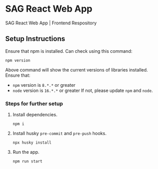 # SAG React Web App

SAG React Web App | Frontend Respository

## Setup Instructions

Ensure that npm is installed. Can check using this command:
```
npm version
```
Above command will show the current versions of libraries installed.\
Ensure that:
- `npm` version is `8.*.*` or greater
- `node` version is `16.*.*` or greater
If not, please update `npm` and `node`.

### Steps for further setup
1. Install dependencies.
   ```
   npm i
   ```
2. Install husky `pre-commit` and `pre-push` hooks.
   ```
   npx husky install
   ```
3. Run the app.
   ```
   npm run start
   ```
